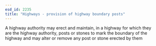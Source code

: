 ```yaml
---
esd_id: 2235
title: "Highways - provision of highway boundary posts"
---
```


A highway authority may erect and maintain, in a highway for which they are the highway authority, posts or stones to mark the boundary of the highway and may alter or remove any post or stone erected by them 


